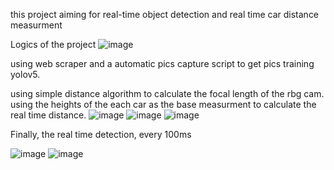 this project aiming for real-time object detection and real time car distance measurment

Logics of the project
![image](https://github.com/user-attachments/assets/4758ca2a-56c5-4120-b75e-fa2462b9e600)

using web scraper and a automatic pics capture script to get pics training yolov5.

using simple distance algorithm to calculate the focal length of the rbg cam. using the
heights of the each car as the base measurment to calculate the real time distance.
![image](https://github.com/user-attachments/assets/9ba6e4af-1f5e-4962-8646-f2c3aa4732aa)
![image](https://github.com/user-attachments/assets/55f48011-fe0b-4d7f-8408-8af3bae96fc3)
![image](https://github.com/user-attachments/assets/bb6cc952-cabe-4e36-b19c-615a1087ce62)

Finally, the real time detection, every 100ms



![image](https://github.com/user-attachments/assets/18093f08-c341-434f-8c67-0aec85aec5ad)
![image](https://github.com/user-attachments/assets/731f7471-ca87-49c4-9f74-155bf211a982)


